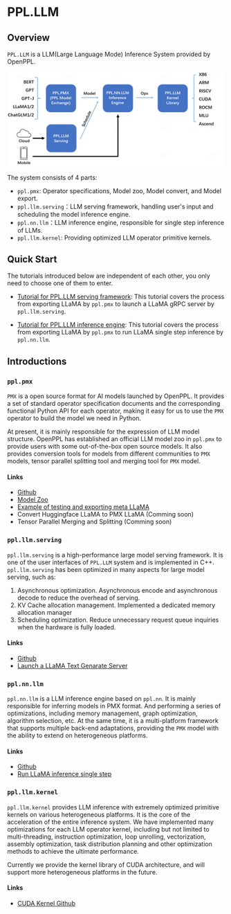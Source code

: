 # PPL.LLM

## Overview

`PPL.LLM` is a LLM(Large Language Mode) Inference System provided by OpenPPL.

![SYSTEM_OVERVIEW](docs/system_overview.png)

The system consists of 4 parts:

- `ppl.pmx`: Operator specifications, Model zoo, Model convert, and Model export.
- `ppl.llm.serving`：LLM serving framework, handling user's input and scheduling the model inference engine.
- `ppl.nn.llm`：LLM inference engine, responsible for single step inference of LLMs.
- `ppl.llm.kernel`: Providing optimized LLM operator primitive kernels.

## Quick Start

The tutorials introduced below are independent of each other, you only need to choose one of them to enter.

- [Tutorial for PPL.LLM serving framework](https://github.com/openppl-public/ppl.llm.serving#quick-start): This tutorial covers the process from exporting LLaMA by `ppl.pmx` to launch a LLaMA gRPC server by `ppl.llm.serving`.

- [Tutorial for PPL.LLM inference engine](https://github.com/openppl-public/ppl.nn.llm#quick-start): This tutorial covers the process from exporting LLaMA by `ppl.pmx` to run LLaMA single step inference by `ppl.nn.llm`.

## Introductions

### `ppl.pmx`

`PMX` is a open source format for AI models launched by OpenPPL. It provides a set of standard operator specification documents and the corresponding functional Python API for each operator, making it easy for us to use the `PMX` operator to build the model we need in Python.

At present, it is mainly responsible for the expression of LLM model structure. OpenPPL has established an official LLM model zoo in `ppl.pmx` to provide users with some out-of-the-box open source models. It also provides conversion tools for models from different communities to `PMX` models, tensor parallel splitting tool and merging tool for `PMX` model.

#### Links

- [Github](https://github.com/openppl-public/ppl.pmx)
- [Model Zoo](https://github.com/openppl-public/ppl.pmx/tree/master/model_zoo)
- [Example of testing and exporting meta LLaMA](https://github.com/openppl-public/ppl.pmx/blob/master/model_zoo/llama/facebook/README.md)
- Convert Huggingface LLaMA to PMX LLaMA (Comming soon)
- Tensor Parallel Merging and Splitting (Comming soon)

### `ppl.llm.serving`

`ppl.llm.serving` is a high-performance large model serving framework. It is one of the user interfaces of `PPL.LLM` system and is implemented in C++. `ppl.llm.serving` has been optimized in many aspects for large model serving, such as:
1. Asynchronous optimization. Asynchronous encode and asynchronous decode to reduce the overhead of serving.
2. KV Cache allocation management. Implemented a dedicated memory allocation manager
3. Scheduling optimization. Reduce unnecessary request queue inquiries when the hardware is fully loaded.

#### Links

- [Github](https://github.com/openppl-public/ppl.llm.serving)
- [Launch a LLaMA Text Genarate Server](https://github.com/openppl-public/ppl.llm.serving#quick-start)

### `ppl.nn.llm`

`ppl.nn.llm` is a ​​LLM inference engine based on `ppl.nn`. It is mainly responsible for inferring models in PMX format. And performing a series of optimizations, including memory management, graph optimization, algorithm selection, etc. At the same time, it is a multi-platform framework that supports multiple back-end adaptations, providing the `PMX` model with the ability to extend on heterogeneous platforms.

#### Links

- [Github](https://github.com/openppl-public/ppl.nn.llm)
- [Run LLaMA inference single step](https://github.com/openppl-public/ppl.nn.llm#quick-start)

### `ppl.llm.kernel`

`ppl.llm.kernel` provides LLM inference with extremely optimized primitive kernels on various heterogeneous platforms. It is the core of the acceleration of the entire inference system. We have implemented many optimizations for each LLM operator kernel, including but not limited to multi-threading, instruction optimization, loop unrolling, vectorization, assembly optimization, task distribution planning and other optimization methods to achieve the ultimate performance.

Currently we provide the kernel library of CUDA architecture, and will support more heterogeneous platforms in the future.

#### Links

- [CUDA Kernel Github](https://github.com/openppl-public/ppl.llm.kernel.cuda)
